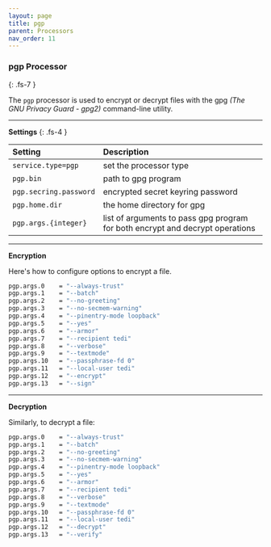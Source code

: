```yaml
---
layout: page
title: pgp
parent: Processors
nav_order: 11
---
```


### pgp Processor
{: .fs-7 }

The `pgp` processor is used to encrypt or decrypt files with the gpg *(The GNU Privacy Guard - gpg2)* command-line utility.


---

**Settings**
{: .fs-4 }


| **Setting**                   | **Description**           |
|:------------------------------|:--------------------------|
| `service.type=pgp`            | set the processor type |
| `pgp.bin`                     | path to gpg program |
| `pgp.secring.password`        | encrypted secret keyring password|
| `pgp.home.dir`                | the home directory for gpg |
| `pgp.args.{integer}`          | list of arguments to pass gpg program for both encrypt and decrypt operations|

---

**Encryption**

Here's how to configure options to encrypt a file.

```sh
pgp.args.0    = "--always-trust"
pgp.args.1    = "--batch"
pgp.args.2    = "--no-greeting"
pgp.args.3    = "--no-secmem-warning"
pgp.args.4    = "--pinentry-mode loopback"
pgp.args.5    = "--yes"
pgp.args.6    = "--armor"
pgp.args.7    = "--recipient tedi"
pgp.args.8    = "--verbose"
pgp.args.9    = "--textmode"
pgp.args.10   = "--passphrase-fd 0"
pgp.args.11   = "--local-user tedi"
pgp.args.12   = "--encrypt"
pgp.args.13   = "--sign"
```

---

**Decryption**

Similarly, to decrypt a file:

```sh
pgp.args.0    = "--always-trust"
pgp.args.1    = "--batch"
pgp.args.2    = "--no-greeting"
pgp.args.3    = "--no-secmem-warning"
pgp.args.4    = "--pinentry-mode loopback"
pgp.args.5    = "--yes"
pgp.args.6    = "--armor"
pgp.args.7    = "--recipient tedi"
pgp.args.8    = "--verbose"
pgp.args.9    = "--textmode"
pgp.args.10   = "--passphrase-fd 0"
pgp.args.11   = "--local-user tedi"
pgp.args.12   = "--decrypt"
pgp.args.13   = "--verify"
```